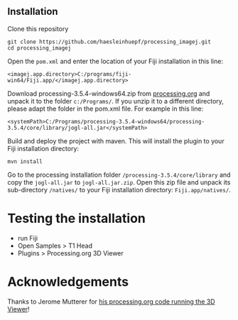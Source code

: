 ## Installation

Clone this repository

```
git clone https://github.com/haesleinhuepf/processing_imagej.git
cd processing_imagej
```

Open the `pom.xml` and enter the location of your Fiji installation in this line:

```
<imagej.app.directory>C:/programs/fiji-win64/Fiji.app/</imagej.app.directory>
```

Download processing-3.5.4-windows64.zip from [processing.org](https://processing.org) and unpack it to the folder `c:/Programs/`. 
If you unzip it to a different directory, please adapt the folder in the pom.xml file. For example in this line:

```
<systemPath>C:/Programs/processing-3.5.4-windows64/processing-3.5.4/core/library/jogl-all.jar</systemPath>
```

Build and deploy the project with maven. This will install the plugin to your Fiji installation directory:

```
mvn install
```

Go to the processing installation folder `/processing-3.5.4/core/library` and 
copy the `jogl-all.jar` to `jogl-all.jar.zip`. 
Open this zip file and unpack its sub-directory `/natives/` to your Fiji installation directory: `Fiji.app/natives/`.

# Testing the installation
* run Fiji
* Open Samples > T1 Head
* Plugins > Processing.org 3D Viewer

# Acknowledgements
Thanks to Jerome Mutterer for [his processing.org code running the 3D Viewer](https://github.com/mutterer/ImageJ_Processing3D_Viewer/blob/master/ImageJ_Processing3D_Viewer/ImageJ_Processing3D_Viewer.pde)!
